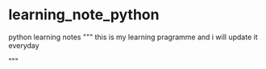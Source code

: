 # learning_note_python
python learning notes
"""
this is my learning pragramme and i will update it everyday

"""
